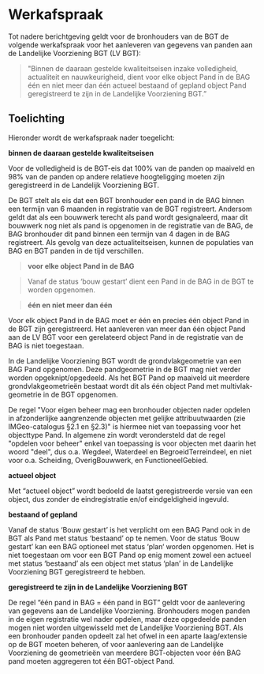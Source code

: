 # Werkafspraak

Tot nadere berichtgeving geldt voor de bronhouders van de BGT de volgende
werkafspraak voor het aanleveren van gegevens van panden aan de Landelijke
Voorziening BGT (LV BGT):

>   "Binnen de daaraan gestelde kwaliteitseisen inzake volledigheid, actualiteit
>   en nauwkeurigheid, dient voor elke object Pand in de BAG één en niet meer
>   dan één actueel bestaand of gepland object Pand geregistreerd te zijn in de
>   Landelijke Voorziening BGT.”

## Toelichting

Hieronder wordt de werkafspraak nader toegelicht:

**binnen de daaraan gestelde kwaliteitseisen**

Voor de volledigheid is de BGT-eis dat 100% van de panden op maaiveld en 98% van
de panden op andere relatieve hoogteligging moeten zijn geregistreerd in de
Landelijk Voorziening BGT.

De BGT stelt als eis dat een BGT bronhouder een pand in de BAG binnen een
termijn van 6 maanden in registratie van de BGT registreert. Andersom geldt dat
als een bouwwerk terecht als pand wordt gesignaleerd, maar dit bouwwerk nog niet
als pand is opgenomen in de registratie van de BAG, de BAG bronhouder dit pand
binnen een termijn van 4 dagen in de BAG registreert. Als gevolg van deze
actualiteitseisen, kunnen de populaties van BAG en BGT panden in de tijd
verschillen.

>   **voor elke object Pand in de BAG**

>   Vanaf de status ‘bouw gestart’ dient een Pand in de BAG in de BGT te worden
>   opgenomen.

>   **één en niet meer dan één**

Voor elk object Pand in de BAG moet er één en precies één object Pand in de BGT
zijn geregistreerd. Het aanleveren van meer dan één object Pand aan de LV BGT
voor een gerelateerd object Pand in de registratie van de BAG is niet
toegestaan.

In de Landelijke Voorziening BGT wordt de grondvlakgeometrie van een BAG Pand
opgenomen. Deze pandgeometrie in de BGT mag niet verder worden
opgeknipt/opgedeeld. Als het BGT Pand op maaiveld uit meerdere
grondvlakgeometrieën bestaat wordt dit als één object Pand met
multivlak-geometrie in de BGT opgenomen.

De regel "Voor eigen beheer mag een bronhouder objecten nader opdelen in
afzonderlijke aangrenzende objecten met gelijke attribuutwaarden (zie
IMGeo-catalogus §2.1 en §2.3)" is hiermee niet van toepassing voor het
objecttype Pand. In algemene zin wordt verondersteld dat de regel "opdelen voor
beheer" enkel van toepassing is voor objecten met daarin het woord "deel", dus
o.a. Wegdeel, Waterdeel en BegroeidTerreindeel, en niet voor o.a. Scheiding,
OverigBouwwerk, en FunctioneelGebied.

**actueel object**

Met “actueel object” wordt bedoeld de laatst geregistreerde versie van een
object, dus zonder de eindregistratie en/of eindgeldigheid ingevuld.

**bestaand of gepland**

Vanaf de status ‘Bouw gestart’ is het verplicht om een BAG Pand ook in de BGT
als Pand met status ‘bestaand’ op te nemen. Voor de status ‘Bouw gestart’ kan
een BAG optioneel met status ‘plan‘ worden opgenomen. Het is niet toegestaan om
voor een BGT Pand op enig moment zowel een actueel met status ‘bestaand’ als een
object met status ‘plan’ in de Landelijke Voorziening BGT geregistreerd te
hebben.

**geregistreerd te zijn in de Landelijke Voorziening BGT**

De regel “één pand in BAG = één pand in BGT” geldt voor de aanlevering van
gegevens aan de Landelijke Voorziening. Bronhouders mogen panden in de eigen
registratie wel nader opdelen, maar deze opgedeelde panden mogen niet worden
uitgewisseld met de Landelijke Voorziening BGT. Als een bronhouder panden
opdeelt zal het ofwel in een aparte laag/extensie op de BGT moeten beheren, of
voor aanlevering aan de Landelijke Voorziening de geometrieën van meerdere
BGT-objecten voor één BAG pand moeten aggregeren tot één BGT-object Pand.
